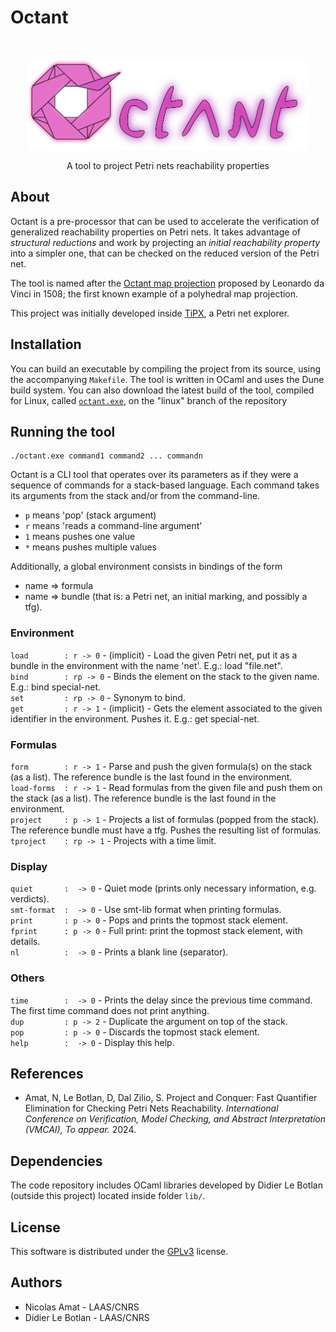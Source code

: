 # Octant

<br />
<p align="center">
  <a href="https://github.com/nicolasAmat/Octant">
    <img src="logo.png" alt="Logo" width="450" height="145">
  </a>
  <p align="center">
    A tool to project Petri nets reachability properties
    <!-- <br />
    <a href="https://github.com/nicolasAmat/Octant#features"><strong>see what's new »</strong></a>
    <br /> -->
    <!-- <a href="https://github.com/nicolasAmat/Octant">View Demo</a> -->
  </p>
</p>

## About

Octant is a pre-processor that can be used to accelerate the verification of
generalized reachability properties on Petri nets. It takes advantage of
*structural reductions* and work by projecting an *initial reachability
property* into a simpler one, that can be checked on the reduced version of the
Petri net.

The tool is named after the [Octant map
projection](<https://en.wikipedia.org/wiki/Octant_projection>) proposed by
Leonardo da Vinci in 1508; the first known example of a polyhedral map
projection.

This project was initially developed inside [TiPX](https://github.com/lebotlan/tipx), a Petri net explorer.

## Installation

You can build an executable by compiling the project from its source, using the
accompanying `Makefile`. The tool is written in OCaml and uses the Dune build
system. You can also download the latest build of the tool, compiled for Linux,
called
[`octant.exe`](https://github.com/nicolasAmat/Octant/blob/linux/octant.exe), on
the "linux" branch of the repository

## Running the tool

```
./octant.exe command1 command2 ... commandn
```

Octant is a CLI tool that operates over its parameters as if they were a
sequence of commands for a stack-based language. Each command takes its
arguments from the stack and/or from the command-line.

+ `p` means 'pop' (stack argument)
+ `r` means 'reads a command-line argument'  
+ `1` means pushes one value
+ `*` means pushes multiple values  

Additionally, a global environment consists in bindings of the form  

+ name => formula  
+ name => bundle (that is: a Petri net, an initial marking, and possibly a tfg).  

### Environment

`load        : r -> 0`    - (implicit) -  Load the given Petri net, put it as a bundle in the environment with the name 'net'. E.g.: load "file.net".  
`bind        : rp -> 0`   -  Binds the element on the stack to the given name. E.g.: bind special-net.  
`set         : rp -> 0`   -  Synonym to bind.  
`get         : r -> 1`    - (implicit) -  Gets the element associated to the given identifier in the environment. Pushes it. E.g.: get special-net.  

### Formulas

`form        : r -> 1`    -  Parse and push the given formula(s) on the stack (as a list). The reference bundle is the last found in the environment.  
`load-forms  : r -> 1`    -  Read formulas from the given file and push them on the stack (as a list). The reference bundle is the last found in the environment.  
`project     : p -> 1`    -  Projects a list of formulas (popped from the stack). The reference bundle must have a tfg. Pushes the resulting list of formulas.  
`tproject    : rp -> 1`   -  Projects with a time limit.

### Display

`quiet       :  -> 0`     -  Quiet mode (prints only necessary information, e.g. verdicts).  
`smt-format  :  -> 0`     -  Use smt-lib format when printing formulas.  
`print       : p -> 0`    -  Pops and prints the topmost stack element.  
`fprint      : p -> 0`    -  Full print: print the topmost stack element, with details.  
`nl          :  -> 0`     -  Prints a blank line (separator).  

### Others

`time        :  -> 0`     -  Prints the delay since the previous time command. The first time command does not print anything.  
`dup         : p -> 2`    -  Duplicate the argument on top of the stack.  
`pop         : p -> 0`    -  Discards the topmost stack element.  
`help        :  -> 0`     -  Display this help.  

## References

- Amat, N, Le Botlan, D, Dal Zilio, S. Project and Conquer: Fast Quantifier Elimination for Checking Petri Nets Reachability. *International Conference on Verification, Model Checking, and Abstract Interpretation (VMCAI), To appear.* 2024.

## Dependencies

The code repository includes OCaml libraries developed by Didier Le Botlan (outside this project) located inside folder `lib/`.

## License

This software is distributed under the
[GPLv3](https://www.gnu.org/licenses/gpl-3.0.en.html) license.

## Authors

+ Nicolas Amat - LAAS/CNRS
+ Didier Le Botlan - LAAS/CNRS
